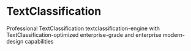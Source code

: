 # TextClassification
Professional TextClassification textclassification-engine with TextClassification-optimized enterprise-grade and enterprise modern-design capabilities
